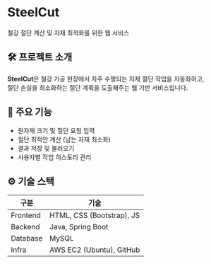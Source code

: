 # SteelCut

철강 절단 계산 및 자재 최적화를 위한 웹 서비스

## 🛠️ 프로젝트 소개

**SteelCut**은 철강 가공 현장에서 자주 수행되는 자재 절단 작업을 자동화하고,  
절단 손실을 최소화하는 절단 계획을 도출해주는 웹 기반 서비스입니다.


## 🚀 주요 기능

- 원자재 크기 및 절단 요청 입력
- 절단 최적안 계산 (남는 자재 최소화)
- 결과 저장 및 불러오기
- 사용자별 작업 히스토리 관리


## ⚙️ 기술 스택

| 구분       | 기술                          |
|------------|-------------------------------|
| Frontend   | HTML, CSS (Bootstrap), JS     |
| Backend    | Java, Spring Boot          |
| Database   | MySQL                         |
| Infra      | AWS EC2 (Ubuntu), GitHub      |
